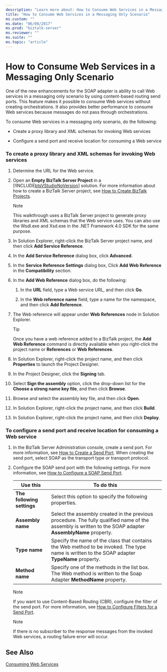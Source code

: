 ```yaml
---
description: "Learn more about: How to Consume Web Services in a Messaging Only Scenario"
title: "How to Consume Web Services in a Messaging Only Scenario"
ms.custom: ""
ms.date: "06/08/2017"
ms.prod: "biztalk-server"
ms.reviewer: ""
ms.suite: ""
ms.topic: "article"
---
```

# How to Consume Web Services in a Messaging Only Scenario
One of the new enhancements for the SOAP adapter is ability to call Web services in a messaging only scenario by using content-based routing send ports. This feature makes it possible to consume Web services without creating orchestrations. It also provides better performance to consume Web services because messages do not pass through orchestrations.  
  
 To consume Web services in a messaging only scenario, do the following:  
  
-   Create a proxy library and XML schemas for invoking Web services  
  
-   Configure a send port and receive location for consuming a Web service  
  
### To create a proxy library and XML schemas for invoking Web services  
  
1. Determine the URL for the Web service.  
  
2. Open an **Empty BizTalk Server Project** in a [!INCLUDE[btsVStudioNoVersion](../includes/btsvstudionoversion-md.md)] solution. For more information about how to create a BizTalk Server project, see [How to Create BizTalk Projects](../core/how-to-create-biztalk-projects.md).  
  
   > [!NOTE]
   >  This walkthrough uses a BizTalk Server project to generate proxy libraries and XML schemas that the Web service uses. You can also use the Wsdl.exe and Xsd.exe in the .NET Framework 4.0 SDK for the same purpose.  
  
3. In Solution Explorer, right-click the BizTalk Server project name, and then click **Add Service Reference**.  
  
4. In the **Add Service Reference** dialog box, click **Advanced**.  
  
5. In the **Service Reference Settings** dialog box, Click **Add Web Reference** in the **Compatibility** section.  
  
6. In the **Add Web Reference** dialog box, do the following:  
  
   1.  In the **URL** field, type a Web service URL, and then click **Go**.  
  
   2.  In the **Web reference name** field, type a name for the namespace, and then click **Add Reference**.  
  
7. The Web reference will appear under **Web References** node in Solution Explorer.  
  
   > [!TIP]
   >  Once you have a web reference added to a BizTalk project, the **Add Web Reference** command is directly available when you right-click the project name or **References** or **Web References**.  
  
8. In Solution Explorer, right-click the project name, and then click **Properties** to launch the Project Designer.  
  
9. In the Project Designer, click the **Signing** tab.  
  
10. Select **Sign the assembly** option, click the drop-down list for the **Choose a strong name key file**, and then click **Browse**.  
  
11. Browse and select the assembly key file, and then click **Open**.  
  
12. In Solution Explorer, right-click the project name, and then click **Build**.  
  
13. In Solution Explorer, right-click the project name, and then click **Deploy**.  
  
### To configure a send port and receive location for consuming a Web service  
  
1.  In the BizTalk Server Administration console, create a send port. For more information, see [How to Create a Send Port](../core/how-to-create-a-send-port2.md). When creating the send port, select SOAP as the transport type or transport protocol.  
  
2.  Configure the SOAP send port with the following settings. For more information, see [How to Configure a SOAP Send Port](../core/how-to-configure-a-soap-send-port.md).  
  
    |Use this|To do this|  
    |--------------|----------------|  
    |**The following settings**|Select this option to specify the following properties.|  
    |**Assembly name**|Select the assembly created in the previous procedure. The fully qualified name of the assembly is written to the SOAP adapter **AssemblyName** property.|  
    |**Type name**|Specify the name of the class that contains the Web method to be invoked. The type name is written to the SOAP adapter **TypeName** property.|  
    |**Method name**|Specify one of the methods in the list box. The Web method is written to the Soap Adapter **MethodName** property.|  
  
    > [!NOTE]
    >  If you want to use Content-Based Routing (CBR), configure the filter of the send port. For more information, see [How to Configure Filters for a Send Port](../core/how-to-configure-filters-for-a-send-port.md).  
  
    > [!NOTE]
    >  If there is no subscriber to the response messages from the invoked Web services, a routing failure error will occur.  
  
## See Also  
 [Consuming Web Services](../core/consuming-web-services.md)
